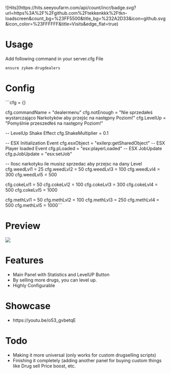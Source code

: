 <br>

<br>
![Hits](https://hits.seeyoufarm.com/api/count/incr/badge.svg?url=https%3A%2F%2Fgithub.com%2Ftekkenkkk%2Ftkn-loadscreen&count_bg=%23FF5500&title_bg=%232A2D33&icon=github.svg&icon_color=%23FFFFFF&title=Visits&edge_flat=true)

<h1>Usage</h1>
Add following command in your server.cfg File

```ensure zykem-drugdealers```

<h1>Config</h1>
```cfg = {}

cfg.commandName = "dealermenu"
cfg.notEnough = "Nie sprzedałeś wystarczająco Narkotyków aby przejśc na następny Poziom!"
cfg.LevelUp = "Pomyślnie przeszedłeś na następny Poziom!"

-- LevelUp Shake Effect
cfg.ShakeMultiplier = 0.1


-- ESX Initialization Event
cfg.esxObject = "exilerp:getSharedObject"
-- ESX Player loaded Event
cfg.pLoaded = "esx:playerLoaded"
-- ESX JobUpdate
cfg.pJobUpdate = "esx:setJob"

-- Ilosc narkotyku ile musisz sprzedac aby przejsc na dany Level
cfg.weedLvl1 = 25
cfg.weedLvl2 = 50
cfg.weedLvl3 = 100
cfg.weedLvl4 = 300
cfg.weedLvl5 = 500

cfg.cokeLvl1 = 50
cfg.cokeLvl2 = 100
cfg.cokeLvl3 = 300
cfg.cokeLvl4 = 500
cfg.cokeLvl5 = 1000

cfg.methLvl1 = 50
cfg.methLvl2 = 100
cfg.methLvl3 = 250
cfg.methLvl4 = 500
cfg.methLvl5 = 1000```

<h1>Preview</h1>
<img src="https://cdn.discordapp.com/attachments/931320917420826705/1012129555043074138/unknown.png">

<h1>Features</h1>
<ul>
    <li>Main Panel with Statistics and LevelUP Button</b></li>
    <li>By selling more drugs, you can level up.</b></li>
    <li>Highly Configurable</li>

</ul>
<h1>Showcase</h1>
<ul>
  <li>https://youtu.be/o53_gvbetqE</li>
</ul>

<h1>Todo</h1>
<ul>
    <li>Making it more universal (only works for custom drugselling scripts)</li>
    <li>Finishing it completely (adding another panel for buying custom things like Drug sell Price boost, etc.</li>
</ul>
